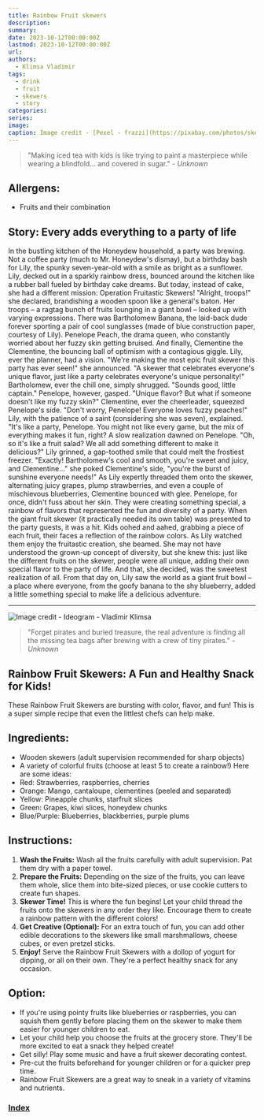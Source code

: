 ```yaml
---
title: Rainbow Fruit skewers
description: 
summary: 
date: 2023-10-12T00:00:00Z
lastmod: 2023-10-12T00:00:00Z
url: 
authors:
  - Klimsa Vladimir
tags:
  - drink
  - fruit
  - skewers
  - story
categories: 
series: 
image: 
caption: Image credit - [Pexel - frazzi](https://pixabay.com/photos/skewer-buffet-fruit-delicious-4866755/)
---
```


> "Making iced tea with kids is like trying to paint a masterpiece while wearing a blindfold... and covered in sugar." - *Unknown*
## Allergens:
- Fruits and their combination
## Story: Every adds everything to a party of life
In the bustling kitchen of the Honeydew household, a party was brewing. Not a coffee party (much to Mr. Honeydew's dismay), but a birthday bash for Lily, the spunky seven-year-old with a smile as bright as a sunflower.
Lily, decked out in a sparkly rainbow dress, bounced around the kitchen like a rubber ball fueled by birthday cake dreams. But today, instead of cake, she had a different mission: Operation Fruitastic Skewers!
"Alright, troops!" she declared, brandishing a wooden spoon like a general's baton. Her troops – a ragtag bunch of fruits lounging in a giant bowl – looked up with varying expressions.
There was Bartholomew Banana, the laid-back dude forever sporting a pair of cool sunglasses (made of blue construction paper, courtesy of Lily). Penelope Peach, the drama queen, who constantly worried about her fuzzy skin getting bruised. And finally, Clementine the Clementine, the bouncing ball of optimism with a contagious giggle.
Lily, ever the planner, had a vision. "We're making the most epic fruit skewer this party has ever seen!" she announced. "A skewer that celebrates everyone's unique flavor, just like a party celebrates everyone's unique personality!"
Bartholomew, ever the chill one, simply shrugged. "Sounds good, little captain." Penelope, however, gasped. "Unique flavor? But what if someone doesn't like my fuzzy skin?"
Clementine, ever the cheerleader, squeezed Penelope's side. "Don't worry, Penelope! Everyone loves fuzzy peaches!"
Lily, with the patience of a saint (considering she was seven), explained. "It's like a party, Penelope. You might not like every game, but the mix of everything makes it fun, right?
A slow realization dawned on Penelope. "Oh, so it's like a fruit salad? We all add something different to make it delicious?"
Lily grinned, a gap-toothed smile that could melt the frostiest freezer. "Exactly! Bartholomew's cool and smooth, you're sweet and juicy, and Clementine…" she poked Clementine's side, "you're the burst of sunshine everyone needs!"
As Lily expertly threaded them onto the skewer, alternating juicy grapes, plump strawberries, and even a couple of mischievous blueberries, Clementine bounced with glee. Penelope, for once, didn't fuss about her skin. They were creating something special, a rainbow of flavors that represented the fun and diversity of a party.
When the giant fruit skewer (it practically needed its own table) was presented to the party guests, it was a hit. Kids oohed and aahed, grabbing a piece of each fruit, their faces a reflection of the rainbow colors.
As Lily watched them enjoy the fruitastic creation, she beamed. She may not have understood the grown-up concept of diversity, but she knew this: just like the different fruits on the skewer, people were all unique, adding their own special flavor to the party of life. And that, she decided, was the sweetest realization of all.
From that day on, Lily saw the world as a giant fruit bowl – a place where everyone, from the goofy banana to the shy blueberry, added a little something special to make life a delicious adventure.

---

![Image credit - Ideogram - Vladimir Klimsa](HTLRXBEQRpGAbzDRtkJ9wQ.webp "[Image credit - Ideogram - Vladimir Klimsa](https://ideogram.ai/assets/image/lossless/response/HTLRXBEQRpGAbzDRtkJ9wQ)")

> "Forget pirates and buried treasure, the real adventure is finding all the missing tea bags after brewing with a crew of tiny pirates." - *Unknown*
## Rainbow Fruit Skewers: A Fun and Healthy Snack for Kids!
These Rainbow Fruit Skewers are bursting with color, flavor, and fun! This is a super simple recipe that even the littlest chefs can help make.
## Ingredients:
* Wooden skewers (adult supervision recommended for sharp objects)
* A variety of colorful fruits (choose at least 5 to create a rainbow!) Here are some ideas:
* Red: Strawberries, raspberries, cherries
* Orange: Mango, cantaloupe, clementines (peeled and separated)
* Yellow: Pineapple chunks, starfruit slices
* Green: Grapes, kiwi slices, honeydew chunks
* Blue/Purple: Blueberries, blackberries, purple plums
## Instructions:
1. **Wash the Fruits:** Wash all the fruits carefully with adult supervision. Pat them dry with a paper towel.
2. **Prepare the Fruits:** Depending on the size of the fruits, you can leave them whole, slice them into bite-sized pieces, or use cookie cutters to create fun shapes.
3. **Skewer Time!** This is where the fun begins! Let your child thread the fruits onto the skewers in any order they like. Encourage them to create a rainbow pattern with the different colors!
4. **Get Creative (Optional):** For an extra touch of fun, you can add other edible decorations to the skewers like small marshmallows, cheese cubes, or even pretzel sticks.
5. **Enjoy!** Serve the Rainbow Fruit Skewers with a dollop of yogurt for dipping, or all on their own. They're a perfect healthy snack for any occasion.
## Option:
* If you're using pointy fruits like blueberries or raspberries, you can squish them gently before placing them on the skewer to make them easier for younger children to eat.
* Let your child help you choose the fruits at the grocery store. They'll be more excited to eat a snack they helped create!
* Get silly! Play some music and have a fruit skewer decorating contest.
* Pre-cut the fruits beforehand for younger children or for a quicker prep time.
* Rainbow Fruit Skewers are a great way to sneak in a variety of vitamins and nutrients.
### [Index](content/children-recipe/Index.md)